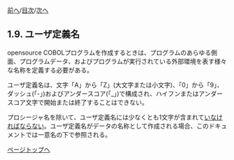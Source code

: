 <!--navi start1-->
[前へ](1-8.md)/[目次](https://opensourcecobol.github.io/markdown/TOC.html)/[次へ](1-10.md)
<!--navi end1-->
## 1.9. ユーザ定義名

opensource COBOLプログラムを作成するときは、プログラムのあらゆる側面、プログラムデータ、およびプログラムが実行されている外部環境を表す様々な名称を定義する必要がある。

ユーザ定義名は、文字「A」から「Z」(大文字または小文字)、「0」から「9」、ダッシュ(「-」)およびアンダースコア(「_」)で構成され、ハイフンまたはアンダースコア文字で開始または終了することはできない。

プロシージャ名を除いて、ユーザ定義名には少なくとも1文字が含まれて<u>いなければならない</u>。ユーザ定義名がデータの名称として作成される場合、このドキュメントでは一意名の下で参照される。

<!--navi start2-->

[ページトップへ](1-9.md)
<!--navi end2-->
